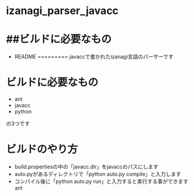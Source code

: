 izanagi_parser_javacc
=====================

##ビルドに必要なもの
=====================  
*	README
=========
javaccで書かれたizanagi言語のパーサーです

ビルドに必要なもの
============
* ant
* javacc
* python

の3つです

ビルドのやり方
============
* build.propertiesの中の「javacc.dir」をjavaccのパスにします
* auto.pyがあるディレクトリで「python auto.py compile」と入力します
* コンパイル後に「python auto.py run」と入力すると実行する事ができますant
  

